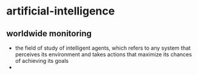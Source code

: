 # artificial-intelligence
## worldwide monitoring
- the field of study of intelligent agents, which refers to any system that perceives its environment and takes actions that maximize its chances of achieving its goals
- 

